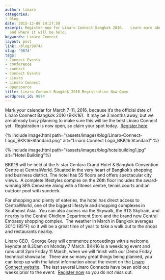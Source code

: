 ```yaml
---
author: linaro
categories:
- Blog
date: 2015-12-09 14:27:50
excerpt: Register now for Linaro Connect Bangkok 2016.   Learn more about the event
  and where it will be held.
keywords: Linaro Connect
layout: post
link: /blog/9874/
slug: '9874'
tags:
- Connect Events
- conference
- connect
- Connect Events
- Linaro
- Linaro Connect
- Opensource
title: Linaro Connect Bangkok 2016 Registration Now Open
wordpress_id: 9874
---
```


Mark your calendar for March 7-11, 2016, because it’s the official date of Linaro Connect Bangkok 2016 (BKK16).  It may be 3 months away, but we are already busy planning to make sure this will be the best Linaro Connect yet.  Registration is now open, so claim your spot today.  [Register here](https://connect.linaro.org/bkk16/)

{% include image.html path="/assets/images/blog/Linaro-Connect-Logo_BKK16-Standard.png" alt="Linaro Connect Logo_BKK16 Standard" %}

{% include image.html path="/assets/images/blog/hotelbuilding1.jpg" alt="Hotel Building"%}

BKK16 will be held at the 5-star Centara Grand Hotel & Bangkok Convention Centre at CentralWorld. Situated in the very heart of Bangkok’s shopping and business district. The hotel has 55 floors and offers spectacular city views.  A complete lifestyles complex on the 26th floor includes the award-winning SPA Cenvaree along with a fitness centre, tennis courts and an outdoor pool with sundeck.

For shopping and plenty of eateries, the hotel has direct access to CentralWorld, one of the biggest lifestyle and shopping complexes in Southeast Asia.  You can also access via the Skywalk, the BTS Skytrain, and nearby is the Central Chidlom Department Store and the brand new Central Embassy shopping complex.  The weather in March in Bangkok averages 30°C (85°F) so it will be a great time of year to take a walk out to the shops and restaurants nearby.

Linaro CEO,  George Grey will commence proceedings with a welcome keynote at 8.30am on Monday 7 March. BKK16 is a weeklong event and runs until 2pm Friday 11 March, when we will finish with our Demo Friday technical showcase.  There are so many great things being planned, you can keep up with the latest information about the event on the [Linaro Connect website](https://connect.linaro.org/bkk16/).  The last several Linaro Connects have been sold out weeks prior to the event.  [Register now](https://connect.linaro.org/bkk16/) so you do not miss out.
